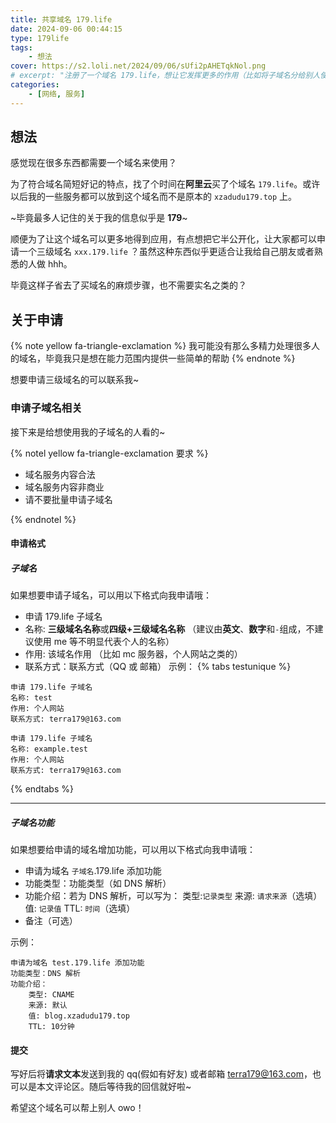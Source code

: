 ```yaml
---
title: 共享域名 179.life
date: 2024-09-06 00:44:15
type: 179life
tags:
    - 想法
cover: https://s2.loli.net/2024/09/06/sUfi2pAHETqkNol.png
# excerpt: "注册了一个域名 179.life，想让它发挥更多的作用（比如将子域名分给别人使用）"
categories:
    - [网络, 服务]
---
```


## 想法

感觉现在很多东西都需要一个域名来使用？

为了符合域名简短好记的特点，找了个时间在**阿里云**买了个域名 `179.life`。或许以后我的一些服务都可以放到这个域名而不是原本的 `xzadudu179.top` 上。

~毕竟最多人记住的关于我的信息似乎是 **179**~

顺便为了让这个域名可以更多地得到应用，有点想把它半公开化，让大家都可以申请一个三级域名 `xxx.179.life` ？虽然这种东西似乎更适合让我给自己朋友或者熟悉的人做 hhh。

毕竟这样子省去了买域名的麻烦步骤，也不需要实名之类的？

## 关于申请

{% note yellow fa-triangle-exclamation %}
我可能没有那么多精力处理很多人的域名，毕竟我只是想在能力范围内提供一些简单的帮助
{% endnote %}

想要申请三级域名的可以联系我~

### 申请子域名相关

接下来是给想使用我的子域名的人看的~

{% notel yellow fa-triangle-exclamation 要求 %}

-   域名服务内容合法
-   域名服务内容非商业
-   请不要批量申请子域名

{% endnotel %}

#### 申请格式

##### 子域名

如果想要申请子域名，可以用以下格式向我申请哦：

-   申请 179.life 子域名
-   名称: **三级域名名称**或**四级+三级域名名称** （建议由**英文**、**数字**和`-`组成，不建议使用 me 等不明显代表个人的名称）
-   作用: 该域名作用 （比如 mc 服务器，个人网站之类的）
-   联系方式：联系方式（QQ 或 邮箱）
示例：
{% tabs testunique %}
<!-- tab 三级域名-->

```text
申请 179.life 子域名
名称: test
作用: 个人网站
联系方式: terra179@163.com
```

<!-- endtab -->

<!-- tab 四级+三级域名-->

```text
申请 179.life 子域名
名称: example.test
作用: 个人网站
联系方式: terra179@163.com
```

<!-- endtab -->

{% endtabs %}

---

##### 子域名功能

如果想要给申请的域名增加功能，可以用以下格式向我申请哦：

-   申请为域名 `子域名`.179.life 添加功能
-   功能类型：功能类型（如 DNS 解析）
-   功能介绍：若为 DNS 解析，可以写为：
    类型:`记录类型`
    来源: `请求来源`（选填）
    值: `记录值`
    TTL: `时间`（选填）
-   备注（可选）

示例：

```text
申请为域名 test.179.life 添加功能
功能类型：DNS 解析
功能介绍：
    类型: CNAME
    来源: 默认
    值: blog.xzadudu179.top
    TTL: 10分钟
```

#### 提交

写好后将**请求文本**发送到我的 qq(假如有好友) 或者邮箱 terra179@163.com，也可以是本文评论区。随后等待我的回信就好啦~

希望这个域名可以帮上别人 owo！
